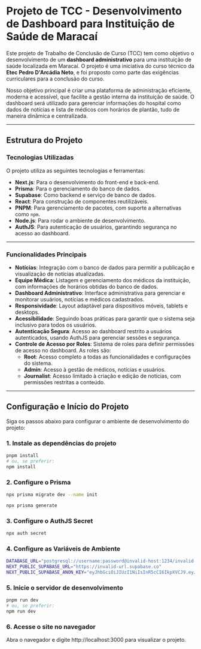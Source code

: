 # Projeto de TCC - Desenvolvimento de Dashboard para Instituição de Saúde de Maracaí

Este projeto de Trabalho de Conclusão de Curso (TCC) tem como objetivo o desenvolvimento de um **dashboard administrativo** para uma instituição de saúde localizada em Maracaí. O projeto é uma iniciativa do curso técnico da **Etec Pedro D'Arcádia Neto**, e foi proposto como parte das exigências curriculares para a conclusão do curso.

Nosso objetivo principal é criar uma plataforma de administração eficiente, moderna e acessível, que facilite a gestão interna da instituição de saúde. O dashboard será utilizado para gerenciar informações do hospital como dados de notícias e lista de médicos com horários de plantão, tudo de maneira dinâmica e centralizada.

---

## Estrutura do Projeto

### Tecnologias Utilizadas

O projeto utiliza as seguintes tecnologias e ferramentas:
- **Next.js**: Para o desenvolvimento do front-end e back-end.
- **Prisma**: Para o gerenciamento do banco de dados.
- **Supabase**: Como backend e serviço de banco de dados.
- **React**: Para construção de componentes reutilizáveis.
- **PNPM**: Para gerenciamento de pacotes, com suporte a alternativas como `npm`.
- **Node.js**: Para rodar o ambiente de desenvolvimento.
- **AuthJS**: Para autenticação de usuários, garantindo segurança no acesso ao dashboard.

---

### Funcionalidades Principais

- **Notícias**: Integração com o banco de dados para permitir a publicação e visualização de notícias atualizadas.
- **Equipe Médica**: Listagem e gerenciamento dos médicos da instituição, com informações de horários obtidas do banco de dados.
- **Dashboard Administrativo**: Interface administrativa para gerenciar e monitorar usuários, notícias e médicos cadastrados.
- **Responsividade**: Layout adaptável para dispositivos móveis, tablets e desktops.
- **Acessibilidade**: Seguindo boas práticas para garantir que o sistema seja inclusivo para todos os usuários.
- **Autenticação Segura**: Acesso ao dashboard restrito a usuários autenticados, usando AuthJS para gerenciar sessões e segurança.
- **Controle de Acesso por Roles**: Sistema de roles para definir permissões de acesso no dashboard. As roles são:
  - **Root**: Acesso completo a todas as funcionalidades e configurações do sistema.
  - **Admin**: Acesso à gestão de médicos, notícias e usuários.
  - **Journalist**: Acesso limitado à criação e edição de notícias, com permissões restritas a conteúdo.


---

## Configuração e Início do Projeto

Siga os passos abaixo para configurar o ambiente de desenvolvimento do projeto:

### 1. Instale as dependências do projeto
```bash
pnpm install
# ou, se preferir:
npm install
```
### 2. Configure o Prisma
```bash
npx prisma migrate dev --name init

npx prisma generate
```

### 3. Configure o AuthJS Secret
```bash
npx auth secret
```

### 4. Configure as Variáveis de Ambiente
```bash
DATABASE_URL="postgresql://username:password@invalid-host:1234/invalid-db"
NEXT_PUBLIC_SUPABASE_URL="https://invalid-url.supabase.co"
NEXT_PUBLIC_SUPABASE_ANON_KEY="eyJhbGciOiJIUzI1NiIsInR5cCI6IkpXVCJ9.eyJpc3MiOiJzdXBhYmFzZSIsInJlZiI6IkpVY2lXbDBZYVNTV0hQb3BzYWIyZG8iLCJyb2xlIjoiY2xpZW50IiwiYWF0IjoxNjk3MzYyMDk2LCJleHAiOjE4OTcxNjI3OTZ9.invalid-key"
```

### 5. Inicie o servidor de desenvolvimento
```bash
pnpm run dev
# ou, se preferir:
npm run dev
```

### 6. Acesse o site no navegador
Abra o navegador e digite http://localhost:3000 para visualizar o projeto.